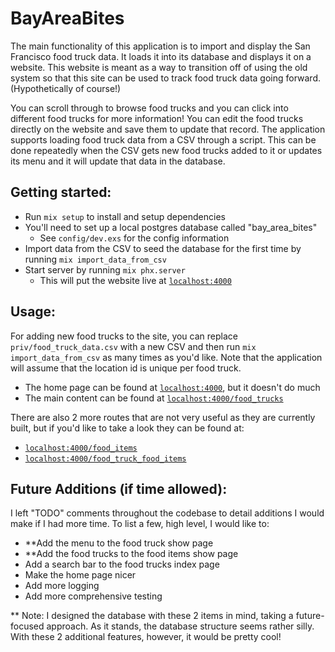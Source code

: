 # BayAreaBites

The main functionality of this application is to import and display the San Francisco food truck data. It loads it into its database and displays it on a website. This website is meant as a way to transition off of using the old system so that this site can be used to track food truck data going forward. (Hypothetically of course!) 

You can scroll through to browse food trucks and you can click into different food trucks for more information! You can edit the food trucks directly on the website and save them to update that record. The application supports loading food truck data from a CSV through a script. This can be done repeatedly when the CSV gets new food trucks added to it or updates its menu and it will update that data in the database. 

## Getting started:

  * Run `mix setup` to install and setup dependencies
  * You'll need to set up a local postgres database called "bay_area_bites"
      * See `config/dev.exs` for the config information
  * Import data from the CSV to seed the database for the first time by running `mix import_data_from_csv`
  * Start server by running `mix phx.server`
    * This will put the website live at [`localhost:4000`](http://localhost:4000)

## Usage:

For adding new food trucks to the site, you can replace `priv/food_truck_data.csv` with a new CSV and then run `mix import_data_from_csv` as many times as you'd like. Note that the application will assume that the location id is unique per food truck. 

- The home page can be found at [`localhost:4000`](http://localhost:4000), but it doesn't do much
- The main content can be found at [`localhost:4000/food_trucks`](http://localhost:4000/food_trucks)

There are also 2 more routes that are not very useful as they are currently built, but if you'd like to take a look they can be found at:
- [`localhost:4000/food_items`](http://localhost:4000/food_items)
- [`localhost:4000/food_truck_food_items`](http://localhost:4000/food_truck_food_items)

## Future Additions (if time allowed):
I left "TODO" comments throughout the codebase to detail additions I would make if I had more time. To list a few, high level, I would like to:


- **Add the menu to the food truck show page
- **Add the food trucks to the food items show page
- Add a search bar to the food trucks index page
- Make the home page nicer
- Add more logging
- Add more comprehensive testing

** Note: I designed the database with these 2 items in mind, taking a future-focused approach. As it stands, the database structure seems rather silly. With these 2 additional features, however, it would be pretty cool!
